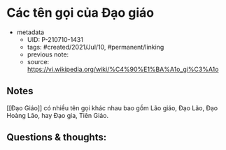 # Các tên gọi của Đạo giáo

- metadata
	- UID: P-210710-1431
	- tags: #created/2021/Jul/10, #permanent/linking
	- previous note: 
	- source: https://vi.wikipedia.org/wiki/%C4%90%E1%BA%A1o_gi%C3%A1o

## Notes
[[Đạo Giáo]] có nhiều tên gọi khác nhau bao gồm Lão giáo, Đạo Lão, Đạo Hoàng Lão, hay Đạo gia, Tiên Giáo.

## Questions & thoughts:

